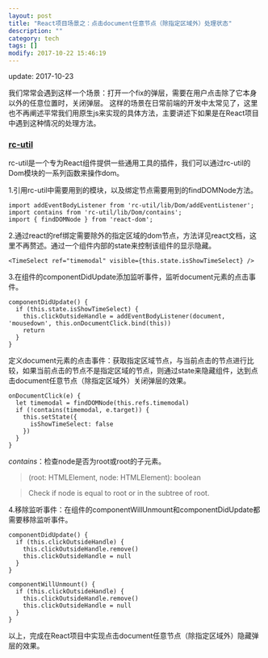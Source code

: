 ```yaml
---
layout: post
title: "React项目场景之：点击document任意节点（除指定区域外）处理状态"
description: ""
category: tech
tags: []
modify: 2017-10-22 15:46:19
---
```


update: 2017-10-23


我们常常会遇到这样一个场景：打开一个fix的弹层，需要在用户点击除了它本身以外的任意位置时，关闭弹层。
这样的场景在日常前端的开发中太常见了，这里也不再阐述平常我们用原生js来实现的具体方法，主要讲述下如果是在React项目中遇到这种情况的处理方法。

### [rc-util](https://github.com/react-component/util)
rc-util是一个专为React组件提供一些通用工具的插件，我们可以通过rc-util的Dom模块的一系列函数来操作dom。

1.引用rc-util中需要用到的模块，以及绑定节点需要用到的findDOMNode方法。
  ```
  import addEventBodyListener from 'rc-util/lib/Dom/addEventListener';
  import contains from 'rc-util/lib/Dom/contains';
  import { findDOMNode } from 'react-dom';
  ```

2.通过react的ref绑定需要除外的指定区域的dom节点，方法详见react文档，这里不再赘述。通过一个组件内部的state来控制该组件的显示隐藏。
  ```
  <TimeSelect ref="timemodal" visible={this.state.isShowTimeSelect} />
  ```

3.在组件的componentDidUpdate添加监听事件，监听document元素的点击事件。
  ```
  componentDidUpdate() {
    if (this.state.isShowTimeSelect) {
      this.clickOutsideHandle = addEventBodyListener(document, 'mousedown', this.onDocumentClick.bind(this))
      return
    }
  }
  ```

定义document元素的点击事件：获取指定区域节点，与当前点击的节点进行比较，如果当前点击的节点不是指定区域的节点，则通过state来隐藏组件，达到点击document任意节点（除指定区域外）关闭弹层的效果。
  ```
  onDocumentClick(e) {
    let timemodal = findDOMNode(this.refs.timemodal)
    if (!contains(timemodal, e.target)) {
      this.setState({
        isShowTimeSelect: false
      })
    }
  }
  ```

*contains*：检查node是否为root或root的子元素。
> (root: HTMLElement, node: HTMLElement): boolean

> Check if node is equal to root or in the subtree of root.
  
4.移除监听事件：在组件的componentWillUnmount和componentDidUpdate都需要移除监听事件。
  ```
  componentDidUpdate() {
    if (this.clickOutsideHandle) {
      this.clickOutsideHandle.remove()
      this.clickOutsideHandle = null
    }
  }

  componentWillUnmount() {
    if (this.clickOutsideHandle) {
      this.clickOutsideHandle.remove()
      this.clickOutsideHandle = null
    }
  }
  ```
  
  
以上，完成在React项目中实现点击document任意节点（除指定区域外）隐藏弹层的效果。

